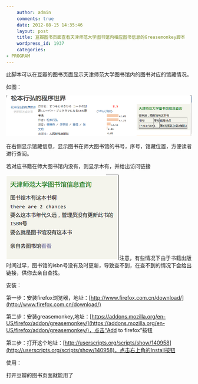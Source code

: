 ```yaml
---
    author: admin
    comments: true
    date: 2012-08-15 14:35:46
    layout: post
    title: 豆瓣图书页面查看天津师范大学图书馆内相应图书信息的Greasemonkey脚本
    wordpress_id: 1937
    categories:
- PROGRAM
---
```


此脚本可以在豆瓣的图书页面显示天津师范大学图书馆内的图书对应的馆藏情况。

如图：

[![](/media/images/2012-08-15-greasemonkey-douban_tjnu/tjnu.png)](/media/images/2012-08-15-greasemonkey-douban_tjnu/tjnu.png)

在右侧显示馆藏信息，显示图书在师大图书馆的书号，序号，馆藏位置，方便读者进行查阅。

若对应书籍在师大图书馆内没有，则显示木有，并给出访问链接

[![](/media/images/2012-08-15-greasemonkey-douban_tjnu/3.png)](/media/images/2012-08-15-greasemonkey-douban_tjnu/3.png)注意，有些情况下由于书籍出版时间过早，图书馆的isbn号没有及时更新，导致查不到，在查不到的情况下会给出链接，供你去亲自查找。

安装：

第一步：安装firefox浏览器，地址：[http://www.firefox.com.cn/download/](http://www.firefox.com.cn/download/)

第二步：安装greasemonkey,地址：[https://addons.mozilla.org/en-US/firefox/addon/greasemonkey/](https://addons.mozilla.org/en-US/firefox/addon/greasemonkey/)，点击“Add to firefox”按钮

第三步：打开这个地址：[http://userscripts.org/scripts/show/140958](http://userscripts.org/scripts/show/140958)，点击右上角的Install按钮

使用：

打开豆瓣的图书页面就能用了


